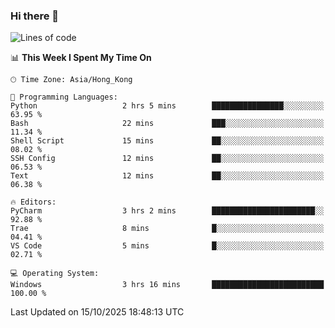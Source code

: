 ### Hi there 👋

<!--
**RoiexLee/RoiexLee** is a ✨ _special_ ✨ repository because its `README.md` (this file) appears on your GitHub profile.

Here are some ideas to get you started:

- 🔭 I’m currently working on ...
- 🌱 I’m currently learning ...
- 👯 I’m looking to collaborate on ...
- 🤔 I’m looking for help with ...
- 💬 Ask me about ...
- 📫 How to reach me: ...
- 😄 Pronouns: ...
- ⚡ Fun fact: ...
-->

<!--START_SECTION:waka-->
![Lines of code](https://img.shields.io/badge/From%20Hello%20World%20I%27ve%20Written-41.6%20thousand%20lines%20of%20code-blue)

📊 **This Week I Spent My Time On** 

```text
🕑︎ Time Zone: Asia/Hong_Kong

💬 Programming Languages: 
Python                   2 hrs 5 mins        ████████████████░░░░░░░░░   63.95 % 
Bash                     22 mins             ███░░░░░░░░░░░░░░░░░░░░░░   11.34 % 
Shell Script             15 mins             ██░░░░░░░░░░░░░░░░░░░░░░░   08.02 % 
SSH Config               12 mins             ██░░░░░░░░░░░░░░░░░░░░░░░   06.53 % 
Text                     12 mins             ██░░░░░░░░░░░░░░░░░░░░░░░   06.38 % 

🔥 Editors: 
PyCharm                  3 hrs 2 mins        ███████████████████████░░   92.88 % 
Trae                     8 mins              █░░░░░░░░░░░░░░░░░░░░░░░░   04.41 % 
VS Code                  5 mins              █░░░░░░░░░░░░░░░░░░░░░░░░   02.71 % 

💻 Operating System: 
Windows                  3 hrs 16 mins       █████████████████████████   100.00 % 
```


 Last Updated on 15/10/2025 18:48:13 UTC
<!--END_SECTION:waka-->
